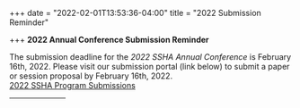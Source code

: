+++
date = "2022-02-01T13:53:36-04:00"
title = "2022 Submission Reminder"

+++
**2022 Annual Conference Submission Reminder**

The submission deadline for the _2022 SSHA Annual Conference_ is February 16th, 2022. Please visit our submission portal (link below) to submit a paper or session proposal by February 16th, 2022.<br />
<a href="http://ssha2022.ssha.org/" target="_blank">2022 SSHA Program Submissions</a>
<br /><hr width="100">